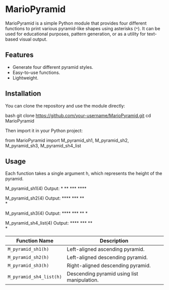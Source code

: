 # MarioPyramid

MarioPyramid is a simple Python module that provides four different functions to print various pyramid-like shapes using asterisks (`*`). It can be used for educational purposes, pattern generation, or as a utility for text-based visual output.

## Features

- Generate four different pyramid styles.
- Easy-to-use functions.
- Lightweight.

## Installation

You can clone the repository and use the module directly:

bash
git clone https://github.com/your-username/MarioPyramid.git
cd MarioPyramid

Then import it in your Python project:

from MarioPyramid import M_pyramid_sh1, M_pyramid_sh2, M_pyramid_sh3, M_pyramid_sh4_list

## Usage 

Each function takes a single argument h, which represents the height of the pyramid.

M_pyramid_sh1(4)
Output:
         *
        **
       ***
      ****

M_pyramid_sh2(4)
Output:
        ****
        *** 
        **  
        *   

M_pyramid_sh3(4)
Output:
       ****
        ***
         **
          *

M_pyramid_sh4_list(4)
Output:
       ****
       *** 
       **  
       *

| Function Name           | Description                                 |
| ----------------------- | ------------------------------------------- |
| `M_pyramid_sh1(h)`      | Left-aligned ascending pyramid.             |
| `M_pyramid_sh2(h)`      | Left-aligned descending pyramid.            |
| `M_pyramid_sh3(h)`      | Right-aligned descending pyramid.           |
| `M_pyramid_sh4_list(h)` | Descending pyramid using list manipulation. |
 




